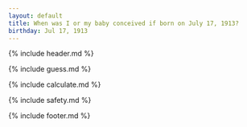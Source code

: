 ```yaml
---
layout: default
title: When was I or my baby conceived if born on July 17, 1913?
birthday: Jul 17, 1913
---
```


{% include header.md %}

{% include guess.md %}

{% include calculate.md %}

{% include safety.md %}

{% include footer.md %}



